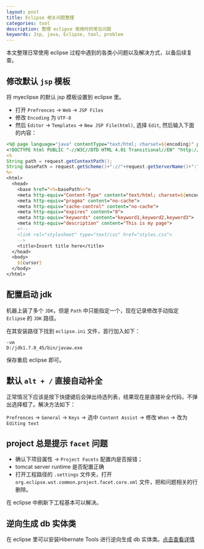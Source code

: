 ```yaml
---
layout: post
title: Eclipse 相关问题整理
categories: tool
description: 整理 eclipse 使用时的常见问题
keywords: Jsp, java, Eclipse, tool, problem
---
```


本文整理日常使用 eclipse 过程中遇到的各类小问题以及解决方式，以备后续复查。

## 修改默认 `jsp` 模板

将 myeclipse 的默认 jsp 模板设置到 eclipse 里。

- 打开 `Prefrences` -> `Web` -> `JSP Files`
- 修改 `Encoding` 为 `UTF-8`
- 然后 `Editor` -> `Templates` -> `New JSP File(html)`, 选择 `Edit`, 然后输入下面的内容：

```jsp
<%@ page language="java" contentType="text/html; charset=${encoding}" pageEncoding="${encoding}"%>
<!DOCTYPE html PUBLIC "-//W3C//DTD HTML 4.01 Transitional//EN" "http://www.w3.org/TR/html4/loose.dtd">
<%
String path = request.getContextPath();
String basePath = request.getScheme()+"://"+request.getServerName()+":"+request.getServerPort()+path+"/";
%>
<html>
  <head>
    <base href="<%=basePath%>">
    <meta http-equiv="Content-Type" content="text/html; charset=${encoding}">
    <meta http-equiv="pragma" content="no-cache">
    <meta http-equiv="cache-control" content="no-cache">
    <meta http-equiv="expires" content="0">    
    <meta http-equiv="keywords" content="keyword1,keyword2,keyword3">
    <meta http-equiv="description" content="This is my page">
    <!--
    <link rel="stylesheet" type="text/css" href="styles.css">
    -->
    <title>Insert title here</title>
  </head>
  <body>
    ${cursor}
  </body>
</html>
```

## 配置启动 jdk

机器上装了多个 `JDK`，但是 `Path` 中只能指定一个，现在记录修改手动指定 `Eclipse` 的 `JDK` 路径。

在其安装路径下找到 `eclipse.ini` 文件，首行加入如下：

```
-vm
D:/jdk1.7.0_45/bin/javaw.exe
```

保存重启 eclipse 即可。

## 默认 `alt + /` 直接自动补全

正常情况下应该是按下快捷键后会弹出待选列表，结果现在是直接补全代码，不弹出选择框了。解决方法如下：

`Prefrences` -> `General` -> `Keys` -> 选中 `Content Assist` -> 修改 `When` -> 改为 `Editing text`

## project 总是提示 `facet` 问题

- 确认下项目属性 -> `Project Facets` 配置内是否报错；
- tomcat server runtime 是否配置正确
- 打开工程路径的 `.settings` 文件夹，打开 `org.eclipse.wst.common.project.facet.core.xml` 文件，把和问题相关的行删除。

在 eclipse 中刷新下工程基本可以解决。

## 逆向生成 db 实体类

在 eclipse 里可以安装Hibernate Tools 进行逆向生成 db 实体类。[点击查看详情](https://github.com/stdupanda/stdupanda.github.io/raw/master/images/posts/eclipse_orm.jpg)
